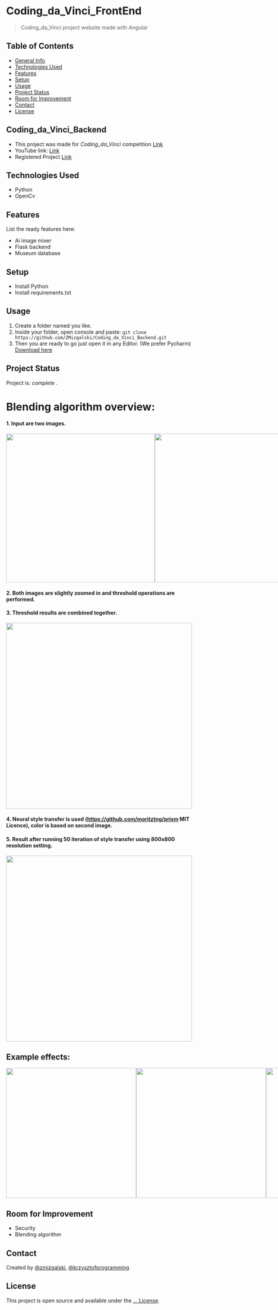 # Coding_da_Vinci_FrontEnd
> Coding_da_Vinci project website made with Angular

## Table of Contents
* [General Info](#general-information)
* [Technologies Used](#technologies-used)
* [Features](#features)
* [Setup](#setup)
* [Usage](#usage)
* [Project Status](#project-status)
* [Room for Improvement](#room-for-improvement)
* [Contact](#contact)
* [License](#license)

## Coding_da_Vinci_Backend
- This project was made for _Coding_da_Vinci_ competition [Link](https://codingdavinci.de/)
- YouTube link: [Link](https://youtu.be/TElqo7OIwqQ)
- Registered Project [Link](https://codingdavinci.de/projekte/abstract-visioner)

## Technologies Used
- Python
- OpenCv

## Features
List the ready features here:
- Ai image mixer
- Flask backend
- Museum database

## Setup
- Install Python 
- Install requirements.txt

## Usage
1. Create a folder named you like.
2. Inside your folder, open console and paste: `git clone https://github.com/ZMizgalski/Coding_da_Vinci_Backend.git`
3. Then you are ready to go just open it in any Editor. (We prefer Pycharm) [Download here](https://www.jetbrains.com/pycharm/)

## Project Status
Project is:  _complete_ .

# Blending algorithm overview:
#### 1. Input are two images.
<div style="display: flex">
  <img src="https://user-images.githubusercontent.com/61599048/164991130-a6e60cd7-7671-4ac8-9c92-01027cb57fca.jpg" style="width: 400px"/>
  <img src ="https://user-images.githubusercontent.com/61599048/164991142-5c165050-c5fd-4026-85c6-955dd43beedf.jpg" style="width: 400px"/>
</div>

#### 2. Both images are slightly zoomed in and threshold operations are performed.
#### 3. Threshold results are combined together.
<img src="https://user-images.githubusercontent.com/61599048/164991229-7bc771f0-5293-43f5-951a-46541e268137.jpg" style="height: 500px"/>

#### 4. Neural style transfer is used (https://github.com/moritztng/prism MIT Licence), color is based on second image.
#### 5. Result after running 50 iteration of style transfer using 800x800 resolution setting.
<img src="https://user-images.githubusercontent.com/61599048/164991363-390933b6-ee94-400a-be3f-b15dde0dc5db.jpg" style="height: 500px"/>  

## Example effects:
<div style="display: flex">
  <img src="https://user-images.githubusercontent.com/61599048/166100952-b4f74771-079b-497c-9d2f-aa49c72ecaf7.jpg" style="height: 350px"/>
  <img src="https://user-images.githubusercontent.com/61599048/166100992-dd2bacbe-e9aa-4caf-9386-9e36af007794.jpg" style="height: 350px"/>
  <img src="https://user-images.githubusercontent.com/61599048/166100963-2ede2d4b-2727-4d3a-96c0-b21276ea0352.jpg" style="height: 350px"/>
  <img src="https://user-images.githubusercontent.com/61599048/166101006-3592d7d8-0c90-44e9-9aaa-75571e81bcf6.jpg" style="height: 350px"/>
  <img src="https://user-images.githubusercontent.com/61599048/166101013-0f5999ac-4136-45a7-8564-2da222442054.jpg" style="height: 350px"/>
  <img src="https://user-images.githubusercontent.com/61599048/166101029-e09537cb-543c-4d5c-a4ef-8bc0d44382de.jpg" style="height: 350px"/>
</div>

## Room for Improvement
- Security
- Blending algorithm

## Contact
Created by [@zmizgalski](https://zmizgalski.github.io/), [@krzysztofprogramming](https://krzysztofprogramming.github.io/)


## License
This project is open source and available under the [... License](https://github.com/ZMizgalski/Coding_da_Vinci_Backend/blob/master/LICENSE).
